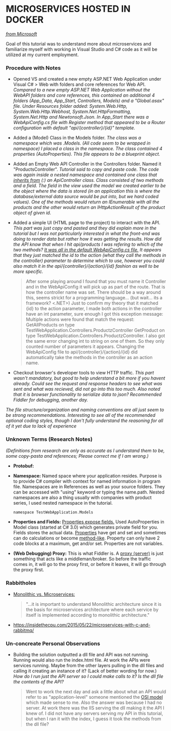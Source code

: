 # MICROSERVICES HOSTED IN DOCKER
*[from Microsoft](https://docs.microsoft.com/en-us/dotnet/csharp/tutorials/microservices)*

Goal of this tutorial was to understand more about microservices and familiarize myself with working in Visual Studio and C# code as it will be utilized at my current employment.

### Procedure with Notes
- Opened VS and created a new empty ASP.NET Web Application under Visual C# > Web with folders and core references for Web API.
    *Compared to a new empty ASP.NET Web Application without the WebAPI folders and core references, this contained an additional 4 folders (App_Data, App_Start, Controllers, Models) and a "Global.asax" file. Under Resources folder added: System.Web.Http, System.Web.Http.Webhost, System.Net.HttpFormatting, System.Net.Http and Newtonsoft.Json. In App_Start there was a WebApiConfig.cs file with Register method that appeared to be a Router configuration with default "api/{controller}/{id}" template.*

- Added a (Model) Class in the Models folder.
    *The class was a namespace which was <ApplicationName>.Models. (All code seem to be wrapped in namespace) I placed a class in the namespace. The class contained 4 properties (AutoProperties). This file appears to be a blueprint object.*

- Added an Empty Web API Controller in the Controllers folder. Named it "ProductsController". 
    *Tutorial said to copy and paste code. The code was again inside a nested namespace and contained one class that [inherits from](https://docs.microsoft.com/en-us/dotnet/csharp/tutorials/inheritance) (:) an ApiController class. Class consisted of two methods and a field. The field in the view used the model we created earlier to be the object where the data is stored (in an application this is where the database/external data source would be put into, but we hard coded values). One of the methods would return an IEnumerable<Product> with all the products and the other would return an IHttpActionResult of the product object of given id.*

- Added a simple UI (HTML page to the project) to interact with the API.
    *This part was just copy and pasted and they did explain more in the tutorial but I was not particularly interested in what the front-end was doing to render data but rather how it was getting the results. How did the API know that when I hit api/products I was refering to which of the two methods? [It was all in the default WebApiConfig.cs file.](https://docs.microsoft.com/en-us/aspnet/web-api/overview/web-api-routing-and-actions/routing-in-aspnet-web-api) It appears that they just matched the id to the action (what they call the methods in the controller) parameter to determine which to use, however you could also match it in the api/{controller}/{action}/{id} fashion as well to be more specific.*
    >After some playing around I found that you must name it <controllername>Controller and in the WebApiConfig it will pick up <controllername> as part of the route. That is how the controller name was set. There should be a way around this, seems strickt for a programming language... (but wait... its a framework? <.NET>)
    > Just to confirm my theory that it matched {id} to the action parameter, I made both actions in the controller have an int parameter, sure enough I got this exception message: Multiple actions were found that match the request: GetAllProducts on type TestWebApplication.Controllers.ProductzController GetProduct on type TestWebApplication.Controllers.ProductzController. I also got the same error changing int to string on one of them. So they only counted number of parameters it appears. 
    > Changing the WebApiConfig file to api/{controller}/{action}/{id} did automatically take the methods in the controller as an action name.


- Checkout browser's developer tools to view HTTP traffic.
    *This part wasn't mandatory, but good to help understand a bit more if you havent already. Could see the request and response headers to see what was sent and what was recieved, did not go into this too much. Also noted that it is browser functionality to serialize data to json? Recommended Fiddler for debugging, another day.*

*The file structure/organization and naming conventions are all just seem to be strong recommendations. Interesting to see all of the recommended optional coding styles, though I don't fully understand the reasoning for all of it yet due to lack of experience*

### Unknown Terms (Research Notes)
*(Definitions from research are only as accurate as I understand them to be, some copy-pasta and references; Please correct me if I am wrong.)*
- **Protobuf:** 

- **Namespace:** Named space where your application resides. Purpose is to provide C# compiler with context for named information in program file. Namespaces are in References as well as your source folders. They can be accessed with "using" keyword or typing the name.path. Nested namespaces are also a thing usually with companies with product series, I used nested namespace in the tutorial.
    ```c
    namespace TestWebApplication.Models
    ```
    
- **Properties and Fields:** [Properties expose fields.](https://stackoverflow.com/questions/295104/what-is-the-difference-between-a-field-and-a-property-in-c) Used AutoProperties in Model class (started at C# 3.0) which generates private field for you. Fields stores the actual data. [Properties](https://docs.microsoft.com/en-us/dotnet/csharp/programming-guide/classes-and-structs/using-properties) have get and set and sometimes can do calculations or become [method-like](https://msdn.microsoft.com/en-us/library/ms229054(v=vs.100).aspx). Property can only have 2 code blocks at a maximum, get and/or set. Properties are not variables.

- **(Web Debugging) Proxy:** This is what Fiddler is. A [proxy (server)](http://whatismyipaddress.com/proxy-server) is just something that acts like a middleman/broker. So before the traffic comes in, it will go to the proxy first, or before it leaves, it will go through the proxy first.

### Rabbitholes
- [Monolithic vs. Microservices:](https://articles.microservices.com/monolithic-vs-microservices-architecture-5c4848858f59)
    > "...it is important to understand Monolithic architecture since it is the basis for microservices architecture where each service by itself is implemented according to monolithic architecture."
- https://insidethecpu.com/2015/05/22/microservices-with-c-and-rabbitmq/

### Un-concreate Personal Observations
- Building the solution outputted a dll file and API was not running. Running would also run the index.html file. At work the APIs were services running. Maybe from the other layers pulling in the dll files and calling it creating an instance of it? (Lack of better wording for now.) *How do I run just the API server so I could make calls to it? Is the dll file the contents of the API?*
    > Went to work the next day and ask a little about what an API would refer to as "application-level" someone mentioned the [OSI model](https://en.wikipedia.org/wiki/OSI_model) which made sense to me. Also the answer was because I had no server. At work there was the IIS serving the dll making it the API I knew of. I did not have any servers serving my API in this tutorial, but when I ran it with the index, I guess it took the methods from the dll file?


